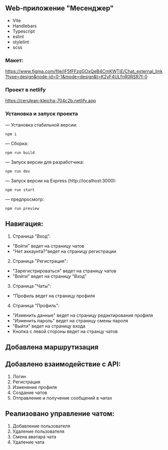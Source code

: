## Web-приложение "Месенджер"

- Vite
- Handlebars
- Typescript
- eslint
- stylelint
- scss

### Макет:
https://www.figma.com/file/jF5fFFzgGOxQeB4CmKWTiE/Chat_external_link?type=design&node-id=0-1&mode=design&t=K2yF4ULfnR0RSR7f-0

### Проект в netlify
https://cerulean-kleicha-704c2b.netlify.app

### Установка и запуск проекта
— Установка стабильной версии:
```
npm i
```

— Сборка:
```
npm run build
```

— Запуск версии для разработчика:
```
npm run dev
```

— Запуск версии на Express (http://localhost:3000):
```
npm run start
```

— предпросмотр:
```
npm run preview
```


## Навигация:
1. Страница "Вход":
  - "Войти" ведет на страницу чатов
  - "Нет аккаунта?"ведет на страницу регистрации

2. Страница "Регистрация":
  - "Зарегистрироваться" ведет на страницу чатов
  - "Войти" ведет на страницу "Вход"

3. Страница "Чаты":
  - "Профиль ведет на страницу профиля

4. Страница "Профиль":
  - "Изменить данные" ведет на страницу редактирования профиля
  - "Изменить пароль" ведет на страницу смены пароля
  - "Выйти" ведет на страницу входа 
  - Кнопка с левой стороны ведет на странцу чатов

## Добавлена маршрутизация

## Добавлено взаимодействие с API:
1. Логин
2. Регистрация
3. Изменение профиля
4. Создание чатов
5. Отправление и получение сообщений в чатах

## Реализовано управление чатом: 
1. Добавление пользователя
2. Удаление пользователя
3. Смена аватара чата
4. Удаление чата
